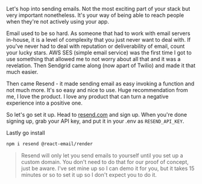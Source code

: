 Let's hop into sending emails. Not the most exciting part of your stack but very important nonetheless. It's your way of being able to reach people when they're not actively using your app.

Email used to be so hard. As someone that had to work with email servers in-house, it is a level of complexity that you just never want to deal with. If you've never had to deal with reputation or deliverability of email, count your lucky stars. AWS SES (simple email service) was the first time I got to use something that allowed me to not worry about all that and it was a revelation. Then Sendgrid came along (now apart of Twilio) and made it that much easier.

Then came Resend - it made sending email as easy invoking a function and not much more. It's so easy and nice to use. Huge recommendation from me, I love the product. I love any product that can turn a negative experience into a positive one.

So let's go set it up. Head to [resend.com][resend] and sign up. When you're done signing up, grab your API key, and put it in your .env as `RESEND_API_KEY`.

Lastly go install

```bash
npm i resend @react-email/render
```

> Resend will only let you send emails to yourself until you set up a custom domain. You don't need to do that for our proof of concept, just be aware. I've set mine up so I can demo it for you, but it takes 15 minutes or so to set it up so I don't expect you to do it.

[resend]: https://resend.com
